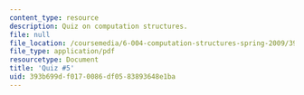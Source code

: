 ```yaml
---
content_type: resource
description: Quiz on computation structures.
file: null
file_location: /coursemedia/6-004-computation-structures-spring-2009/393b699df0170086df0583893648e1ba_MIT6_004s09_quiz05.pdf
file_type: application/pdf
resourcetype: Document
title: 'Quiz #5'
uid: 393b699d-f017-0086-df05-83893648e1ba
---
```

